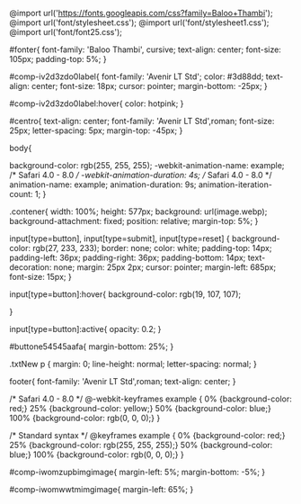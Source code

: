 @import url('https://fonts.googleapis.com/css?family=Baloo+Thambi');
@import url('font/stylesheet.css');
@import url('font/stylesheet1.css');
@import url('font/font25.css');


#fonter{
    font-family: 'Baloo Thambi', cursive;
    text-align: center;
    font-size: 105px;
    padding-top: 5%;
}

#comp-iv2d3zdo0label{
    font-family: 'Avenir LT Std';
    color: #3d88dd;
    text-align: center;
    font-size: 18px;
    cursor: pointer;
    margin-bottom: -25px;
}

#comp-iv2d3zdo0label:hover{
    color: hotpink;
}

#centro{
    text-align: center;
    font-family: 'Avenir LT Std',roman;
    font-size: 25px;
    letter-spacing: 5px;
    margin-top: -45px;
}

body{

  background-color: rgb(255, 255, 255);
  -webkit-animation-name: example; /* Safari 4.0 - 8.0 */
  -webkit-animation-duration: 4s; /* Safari 4.0 - 8.0 */
  animation-name: example;
  animation-duration: 9s;
  animation-iteration-count: 1;
}

.contener{
    width: 100%;
    height: 577px;
    background: url(image.webp);
    background-attachment: fixed;
    position: relative;
    margin-top: 5%;
}

input[type=button], input[type=submit], input[type=reset] {
    background-color: rgb(27, 233, 233);
    border: none;
    color: white;
    padding-top: 14px;
    padding-left: 36px;
    padding-right: 36px;
    padding-bottom: 14px;
    text-decoration: none;
    margin: 25px 2px;
    cursor: pointer;
    margin-left: 685px;
    font-size: 15px;
}

input[type=button]:hover{
    background-color: rgb(19, 107, 107);

}

input[type=button]:active{
    opacity: 0.2;
}


#buttone54545aafa{
    margin-bottom: 25%;
}

.txtNew p {
    margin: 0;
    line-height: normal;
    letter-spacing: normal;
}

footer{
    font-family: 'Avenir LT Std',roman;
    text-align: center;
}

/* Safari 4.0 - 8.0 */
@-webkit-keyframes example {
    0%   {background-color: red;}
    25%  {background-color: yellow;}
    50%  {background-color: blue;}
    100% {background-color: rgb(0, 0, 0);}
  }
  
  /* Standard syntax */
  @keyframes example {
    0%   {background-color: red;}
    25%  {background-color: rgb(255, 255, 255);}
    50%  {background-color: blue;}
    100% {background-color: rgb(0, 0, 0);}
  }



#comp-iwomzupbimgimage{
    margin-left: 5%;
    margin-bottom: -5%;
}


#comp-iwomwwtmimgimage{
    margin-left: 65%;
}
